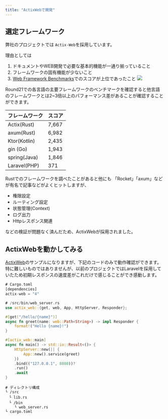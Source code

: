```yaml
---
title: "ActixWebで開発"
---
```


## 選定フレームワーク

弊社のプロジェクトでは `Actix-Web`を採用しています。

理由としては
1. ドキュメントやWEB開発で必要な基本的機能が一通り揃っていること
2. フレームワークの固有機能が少ないこと
3. [Web Framework Benchmarks](https://www.techempower.com/benchmarks/#section=data-r21&hw=ph&test=composite)でのスコアが上位であったこと
![](https://storage.googleapis.com/zenn-user-upload/22a8ae1fe5cc-20231105.png)

Round21での各言語の主要フレームワークのベンチマークを確認すると他言語のフレームワークとは2~3倍以上のパフォーマンス差があることが確認することができます。
   
| フレームワーク | スコア|
| --- | --- |
| Actix(Rust) | 7,667 |
| axum(Rust)  | 6,982 | 
| Ktor(Kotlin) | 2,435 | 
| gin (Go) | 1,943 |
| spring(Java) | 1,846 | 
| Laravel(PHP) | 371 | 



Rustでのフレームワークを調べたことがあると他にも 「Rocket」「axum」などが有名で記事などがよくヒットしますが、
* 権限設定
* ルーティング設定
* 状態管理(Context)
* ログ出力
* Httpレスポンス関連

などの検証が問題なく済んだため、ActixWebが採用されました。


## ActixWebを動かしてみる

[ActixWeb](https://github.com/actix/actix-web)のサンプルになりますが、下記のコードのみで動作確認ができます。
特に難しいものではありませんが、以前のプロジェクトではLaravelを採用していたため初期レスポンスの速度差がこれだけで感じることができ感動します。


```rust
# Cargo.toml
[dependencies]
actix-web = "4"
```

```rust 
# /src/bin/web_server.rs
use actix_web::{get, web, App, HttpServer, Responder};

#[get("/hello/{name}")]
async fn greet(name: web::Path<String>) -> impl Responder {
    format!("Hello {name}!")
}

#[actix_web::main]
async fn main() -> std::io::Result<()> {
    HttpServer::new(|| {
        App::new().service(greet)
    })
    .bind(("127.0.0.1", 8080))?
    .run()
    .await
}
```

``` 
# ディレクトリ構成
└ /src
　└ lib.rs
　└ /bin
    └ web_server.rs
└ cargo.toml
```

